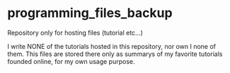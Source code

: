 # programming_files_backup
Repository only for hosting files (tutorial etc...)

I write NONE of the tutorials hosted in this repository, nor own I none of them. This files are stored there only as summarys of my favorite tutorials founded online, for my own usage purpose.
